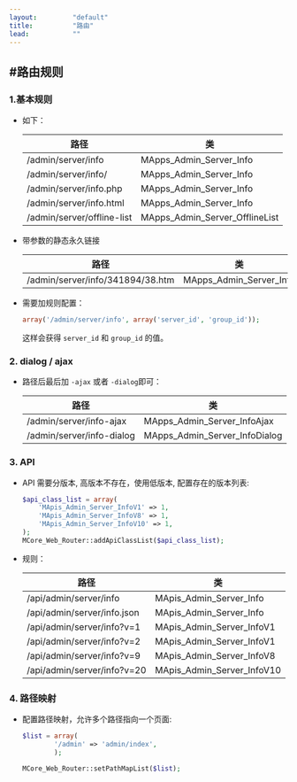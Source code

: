 ```yaml
---
layout:         "default"
title:          "路由"
lead:           ""
---
```


#路由规则
---

### 1.基本规则

*   如下：

    | 路径 | 类 |
    | --- | ---|
    | /admin/server/info              | MApps_Admin_Server_Info             |
    | /admin/server/info/             | MApps_Admin_Server_Info             |
    | /admin/server/info.php          | MApps_Admin_Server_Info             |
    | /admin/server/info.html         | MApps_Admin_Server_Info             |
    | /admin/server/offline-list      | MApps_Admin_Server_OfflineList      |

*   带参数的静态永久链接

    | 路径 | 类 |
    | --- | ---|
    |/admin/server/info/341894/38.htm      | MApps_Admin_Server_Info           |

*   需要加规则配置：

    ```php
    array('/admin/server/info', array('server_id', 'group_id'));
    ```

    这样会获得 `server_id` 和 `group_id` 的值。

### 2. dialog / ajax

*   路径后最后加 `-ajax` 或者 `-dialog`即可：

    | 路径 | 类 |
    | --- | ---|
    |/admin/server/info-ajax         |  MApps_Admin_Server_InfoAjax         |
    |/admin/server/info-dialog       |  MApps_Admin_Server_InfoDialog       |

### 3. API

*   API 需要分版本, 高版本不存在，使用低版本, 配置存在的版本列表:

    ```php
    $api_class_list = array(
        'MApis_Admin_Server_InfoV1' => 1,
        'MApis_Admin_Server_InfoV8' => 1,
        'MApis_Admin_Server_InfoV10' => 1,
    );
    MCore_Web_Router::addApiClassList($api_class_list);
    ```

*   规则：

    | 路径 | 类 |
    | --- | --- |
    | /api/admin/server/info          | MApis_Admin_Server_Info      |
    | /api/admin/server/info.json     | MApis_Admin_Server_Info      |
    | /api/admin/server/info?v=1      | MApis_Admin_Server_InfoV1    |
    | /api/admin/server/info?v=2      | MApis_Admin_Server_InfoV1    |
    | /api/admin/server/info?v=9      | MApis_Admin_Server_InfoV8    |
    | /api/admin/server/info?v=20     | MApis_Admin_Server_InfoV10   |


### 4. 路径映射

*   配置路径映射，允许多个路径指向一个页面:

    ```php
    $list = array(
            '/admin' => 'admin/index',
            );

    MCore_Web_Router::setPathMapList($list);
    ```

